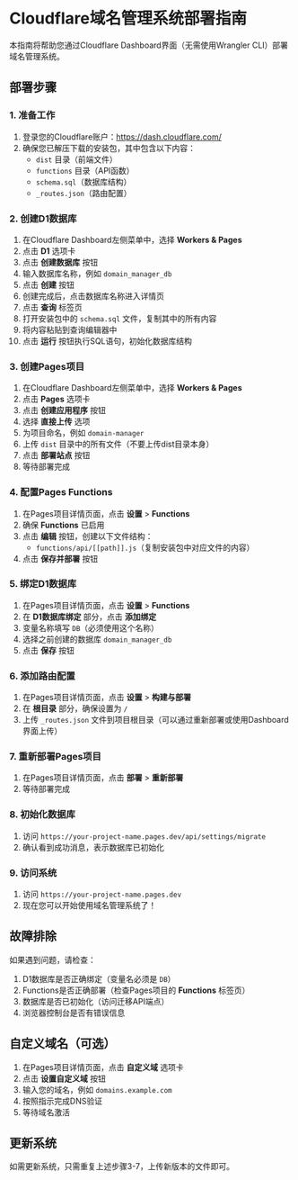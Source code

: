 # Cloudflare域名管理系统部署指南

本指南将帮助您通过Cloudflare Dashboard界面（无需使用Wrangler CLI）部署域名管理系统。

## 部署步骤

### 1. 准备工作

1. 登录您的Cloudflare账户：https://dash.cloudflare.com/
2. 确保您已解压下载的安装包，其中包含以下内容：
   - `dist` 目录（前端文件）
   - `functions` 目录（API函数）
   - `schema.sql`（数据库结构）
   - `_routes.json`（路由配置）

### 2. 创建D1数据库

1. 在Cloudflare Dashboard左侧菜单中，选择 **Workers & Pages**
2. 点击 **D1** 选项卡
3. 点击 **创建数据库** 按钮
4. 输入数据库名称，例如 `domain_manager_db`
5. 点击 **创建** 按钮
6. 创建完成后，点击数据库名称进入详情页
7. 点击 **查询** 标签页
8. 打开安装包中的 `schema.sql` 文件，复制其中的所有内容
9. 将内容粘贴到查询编辑器中
10. 点击 **运行** 按钮执行SQL语句，初始化数据库结构

### 3. 创建Pages项目

1. 在Cloudflare Dashboard左侧菜单中，选择 **Workers & Pages**
2. 点击 **Pages** 选项卡
3. 点击 **创建应用程序** 按钮
4. 选择 **直接上传** 选项
5. 为项目命名，例如 `domain-manager`
6. 上传 `dist` 目录中的所有文件（不要上传dist目录本身）
7. 点击 **部署站点** 按钮
8. 等待部署完成

### 4. 配置Pages Functions

1. 在Pages项目详情页面，点击 **设置** > **Functions**
2. 确保 **Functions** 已启用
3. 点击 **编辑** 按钮，创建以下文件结构：
   - `functions/api/[[path]].js`（复制安装包中对应文件的内容）
4. 点击 **保存并部署** 按钮

### 5. 绑定D1数据库

1. 在Pages项目详情页面，点击 **设置** > **Functions**
2. 在 **D1数据库绑定** 部分，点击 **添加绑定**
3. 变量名称填写 `DB`（必须使用这个名称）
4. 选择之前创建的数据库 `domain_manager_db`
5. 点击 **保存** 按钮

### 6. 添加路由配置

1. 在Pages项目详情页面，点击 **设置** > **构建与部署**
2. 在 **根目录** 部分，确保设置为 `/`
3. 上传 `_routes.json` 文件到项目根目录（可以通过重新部署或使用Dashboard界面上传）

### 7. 重新部署Pages项目

1. 在Pages项目详情页面，点击 **部署** > **重新部署**
2. 等待部署完成

### 8. 初始化数据库

1. 访问 `https://your-project-name.pages.dev/api/settings/migrate`
2. 确认看到成功消息，表示数据库已初始化

### 9. 访问系统

1. 访问 `https://your-project-name.pages.dev`
2. 现在您可以开始使用域名管理系统了！

## 故障排除

如果遇到问题，请检查：

1. D1数据库是否正确绑定（变量名必须是 `DB`）
2. Functions是否正确部署（检查Pages项目的 **Functions** 标签页）
3. 数据库是否已初始化（访问迁移API端点）
4. 浏览器控制台是否有错误信息

## 自定义域名（可选）

1. 在Pages项目详情页面，点击 **自定义域** 选项卡
2. 点击 **设置自定义域** 按钮
3. 输入您的域名，例如 `domains.example.com`
4. 按照指示完成DNS验证
5. 等待域名激活

## 更新系统

如需更新系统，只需重复上述步骤3-7，上传新版本的文件即可。
